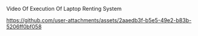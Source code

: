 Video Of Execution Of Laptop Renting System


https://github.com/user-attachments/assets/2aaedb3f-b5e5-49e2-b83b-5206ff0bf058
